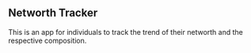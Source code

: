## Networth Tracker

This is an app for individuals to track the trend of their networth and the respective composition.
